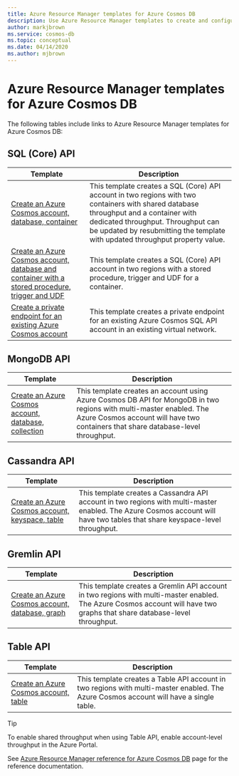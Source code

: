 ```yaml
---
title: Azure Resource Manager templates for Azure Cosmos DB
description: Use Azure Resource Manager templates to create and configure Azure Cosmos DB. 
author: markjbrown
ms.service: cosmos-db
ms.topic: conceptual
ms.date: 04/14/2020
ms.author: mjbrown
---
```


# Azure Resource Manager templates for Azure Cosmos DB

The following tables include links to Azure Resource Manager templates for Azure Cosmos DB:

## SQL (Core) API

|**Template**|**Description**|
|---|---|
|[Create an Azure Cosmos account, database, container](manage-sql-with-resource-manager.md#create-resource) | This template creates a SQL (Core) API account in two regions with two containers with shared database throughput and a container with dedicated throughput. Throughput can be updated by resubmitting the template with updated throughput property value. |
|[Create an Azure Cosmos account, database and container with a stored procedure, trigger and UDF](manage-sql-with-resource-manager.md#create-sproc) | This template creates a SQL (Core) API account in two regions with a stored procedure, trigger and UDF for a container. |
|[Create a private endpoint for an existing Azure Cosmos account](how-to-configure-private-endpoints.md#create-a-private-endpoint-by-using-a-resource-manager-template) |  This template creates a private endpoint for an existing Azure Cosmos SQL API account in an existing virtual network. |

## MongoDB API

|**Template**|**Description**|
|---| ---|
|[Create an Azure Cosmos account, database, collection](manage-mongodb-with-resource-manager.md#create-resource) | This template creates an account using Azure Cosmos DB API for MongoDB in two regions with multi-master enabled. The Azure Cosmos account will have two containers that share database-level throughput. |

## Cassandra API

|**Template**|**Description**|
|---| ---|
|[Create an Azure Cosmos account, keyspace, table](manage-cassandra-with-resource-manager.md#create-resource) | This template creates a Cassandra API account in two regions with multi-master enabled. The Azure Cosmos account will have two tables that share keyspace-level throughput. |

## Gremlin API

|**Template**|**Description**|
|---| ---|
|[Create an Azure Cosmos account, database, graph](manage-gremlin-with-resource-manager.md#create-resource) | This template creates a Gremlin API account in two regions with multi-master enabled. The Azure Cosmos account will have two graphs that share database-level throughput. |

## Table API

|**Template**|**Description**|
|---| ---|
|[Create an Azure Cosmos account, table](manage-table-with-resource-manager.md#create-resource) | This template  creates a Table API account in two regions with multi-master enabled. The Azure Cosmos account will have a single table. |

> [!TIP]
> To enable shared throughput when using Table API, enable account-level throughput in the Azure Portal.

See [Azure Resource Manager reference for Azure Cosmos DB](/azure/templates/microsoft.documentdb/allversions) page for the reference documentation.
